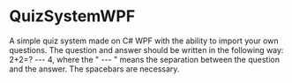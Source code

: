 ﻿# QuizSystemWPF
A simple quiz system made on C# WPF with the ability to import your own questions.
The question and answer should be written in the following way: 2+2=? --- 4, where the " --- " means the separation between the question and the answer. The spacebars are necessary.
